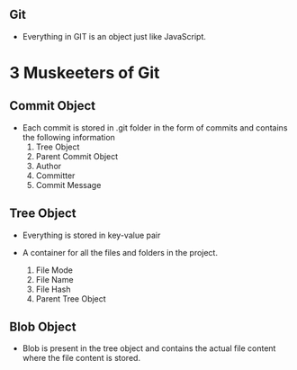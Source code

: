 ## Git

- Everything in GIT is an object just like JavaScript.

# 3 Muskeeters of Git

## Commit Object

- Each commit is stored in .git folder in the form of commits and contains the following information
  1. Tree Object
  2. Parent Commit Object
  3. Author
  4. Committer
  5. Commit Message

## Tree Object

- Everything is stored in key-value pair
- A container for all the files and folders in the project.

  1. File Mode
  2. File Name
  3. File Hash
  4. Parent Tree Object

## Blob Object

- Blob is present in the tree object and contains the actual file content where the file content is stored.

